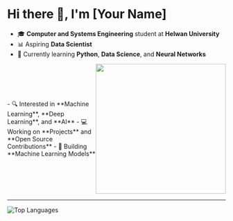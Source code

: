 # Hi there 👋, I'm [Your Name]

- 🎓 **Computer and Systems Engineering** student at **Helwan University**
- 📊 Aspiring **Data Scientist**
- 🌱 Currently learning **Python**, **Data Science**, and **Neural Networks**

<div style="display: flex; justify-content: space-between; align-items: center;">
  <div style="flex: 1;">
    <!-- Left side content (Text) -->
    - 🔍 Interested in **Machine Learning**, **Deep Learning**, and **AI**
    - 💻 Working on **Projects** and **Open Source Contributions**
    - 🌟 Building **Machine Learning Models**
  </div>
  <div style="flex: 1; text-align: right;">
    <!-- Right side content (GIF) -->
    <img src="https://media.giphy.com/media/iIqmM5tTjmpOB9mpbn/giphy.gif" width="300" height="auto"/>
  </div>
</div>

---

![Top Languages](https://github-readme-stats.vercel.app/api/top-langs/?username=your-username&layout=compact&theme=tokyonight)
